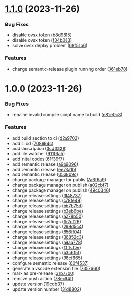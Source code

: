 # [1.1.0](https://github.com/mumincelal/barrelify/compare/v1.0.0...v1.1.0) (2023-11-26)


### Bug Fixes

* disable ovsx token ([b8d9815](https://github.com/mumincelal/barrelify/commit/b8d98152cec635cae0b62afec278335c3ce1ff29))
* disable ovsx token ([f34b083](https://github.com/mumincelal/barrelify/commit/f34b0835cbfbc7cbd011c857dd376b675ca68d33))
* solve ovsx deploy problem ([68f51b6](https://github.com/mumincelal/barrelify/commit/68f51b62b024a2b6253e6dd1ee298fcd7ed29abb))


### Features

* change semantic-release plugin running order ([361eb78](https://github.com/mumincelal/barrelify/commit/361eb783e951f043e23133c2b8aabdebb41b17cb))

# 1.0.0 (2023-11-26)

### Bug Fixes

- rename invalid compile script name to build ([e82e0c3](https://github.com/mumincelal/barrelify/commit/e82e0c33b0da12fafec79376806ca038ed2f3baa))

### Features

- add build section to ci ([d2a9702](https://github.com/mumincelal/barrelify/commit/d2a97026896ac08f3df8762af08bfc505b930a8a))
- add ci cd ([708994c](https://github.com/mumincelal/barrelify/commit/708994c03d53b372b2f1c6bdeb7f823efa3d9e73))
- add description ([3cd3329](https://github.com/mumincelal/barrelify/commit/3cd33294683261df603550b748f72b6975233de1))
- add file watcher ([911f6a5](https://github.com/mumincelal/barrelify/commit/911f6a55d6a097efbd96373650d49bcbd721efc7))
- add inital codes ([61f39f7](https://github.com/mumincelal/barrelify/commit/61f39f7cf8b92b26ca8556b17df2693eb595a4e2))
- add semantic release ([a9b9096](https://github.com/mumincelal/barrelify/commit/a9b909668f4deebb664c841de9c4658cad47f0bd))
- add semantic release ([ee73a1b](https://github.com/mumincelal/barrelify/commit/ee73a1b608b3d8768ab6841ff2fec82459ea8b56))
- add semantic release ([0538b9c](https://github.com/mumincelal/barrelify/commit/0538b9cf334493d1c52ac7dc91e1c18f9a3fa8c9))
- change package manager for publis ([7a6f6a9](https://github.com/mumincelal/barrelify/commit/7a6f6a9baa44e4e8c887472f9e62c05558547a87))
- change package manager on publish ([a02cbf7](https://github.com/mumincelal/barrelify/commit/a02cbf727d6b8847e42ef5a4e6046267f8f0ef76))
- change package manager on publish ([49c0346](https://github.com/mumincelal/barrelify/commit/49c03466e1ce0e95ea05c715d57ee534722c37e1))
- change release settings ([3f48737](https://github.com/mumincelal/barrelify/commit/3f48737cb15b2a93f7415209ecbf187dbb69f4d5))
- change release settings ([c78fe49](https://github.com/mumincelal/barrelify/commit/c78fe497c534ba1cbe0df52e94d4c52050b02a2d))
- change release settings ([bb7b75d](https://github.com/mumincelal/barrelify/commit/bb7b75d24e42b0270d98c7fbf14c6f5a776a786e))
- change release settings ([b3eb6be](https://github.com/mumincelal/barrelify/commit/b3eb6be7e850d64f8fbb417d94db7bbad974b15e))
- change release settings ([a278b50](https://github.com/mumincelal/barrelify/commit/a278b50d5981896470a38e7e6ec70c38c8b88474))
- change release settings ([fb2cf26](https://github.com/mumincelal/barrelify/commit/fb2cf2609754012ff1288484a2e32dafe6bb94ee))
- change release settings ([299d5c4](https://github.com/mumincelal/barrelify/commit/299d5c4d890e4b5cce0c1a387ae0479506a5a8c4))
- change release settings ([656ff04](https://github.com/mumincelal/barrelify/commit/656ff04a6fc4635cb3464212491aab4a28a898ca))
- change release settings ([36852c3](https://github.com/mumincelal/barrelify/commit/36852c31403e74f2ab4c2d9f766d7c6838329b27))
- change release settings ([a9aa778](https://github.com/mumincelal/barrelify/commit/a9aa7789c1f929a66422c6d1b38eacab4322ead5))
- change release settings ([f34cf5e](https://github.com/mumincelal/barrelify/commit/f34cf5e61054a5ef0b811bffcba0ebee943f5295))
- change release settings ([b3c6f5f](https://github.com/mumincelal/barrelify/commit/b3c6f5f2e4a898ea0e6cfafce0c5c8bafcf81788))
- change release settings ([96cf665](https://github.com/mumincelal/barrelify/commit/96cf66533a552da021402020caa302e108751078))
- configure semantic release ([60f4537](https://github.com/mumincelal/barrelify/commit/60f453788dfd38bfb7caa12a863e1064763bda2a))
- generate a vscode extension file ([7357660](https://github.com/mumincelal/barrelify/commit/7357660553780ee1b73a567a276a01d0c517fef0))
- mark as pre-release ([31b73b0](https://github.com/mumincelal/barrelify/commit/31b73b0d8f196e48c0b05121e12fd0b9d29ff09b))
- remove push action ([78ec94f](https://github.com/mumincelal/barrelify/commit/78ec94f53d5e13f70205c85c9c405fbdf8703716))
- update version ([19cdb37](https://github.com/mumincelal/barrelify/commit/19cdb3775f4a29a50246af0c560a216f0a5761bd))
- update version number ([31d8802](https://github.com/mumincelal/barrelify/commit/31d8802c9589303329e3659a0805a87a29ef8358))
